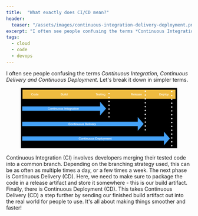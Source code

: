 ```yaml
---
title:  "What exactly does CI/CD mean?"
header:
  teaser: "/assets/images/continuous-integration-delivery-deployment.png"
excerpt: "I often see people confusing the terms *Continuous Integration, Continuous Delivery and Continuous Deployment*.  Let's break it down in simpler terms."
tags:
  - cloud
  - code
  - devops
---
```



I often see people confusing the terms *Continuous Integration, Continuous Delivery and Continuous Deployment*.  Let's break it down in simpler terms.

<figure>
    <a href="/assets/images/platform-agnostic-mvc-architecture.png"><img src="/assets/images/continuous-integration-delivery-deployment.png"></a>
</figure>

Continuous Integration (CI) involves developers merging their tested code into a common branch.  Depending on the branching strategy used, this can be as often as multiple times a day, or a few times a week.  The next phase is Continuous Delivery (CD).  Here, we need to make sure to package the code in a release artifact and store it somewhere - this is our build artifact.  Finally, there is Continuous Deployment (CD).  This takes Continuous Delivery (CD) a step further by sending our finished build artifact out into the real world for people to use. It's all about making things smoother and faster! 
